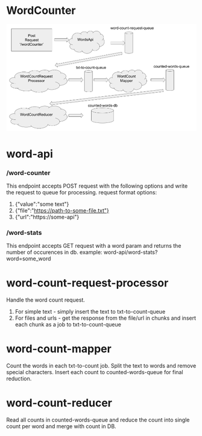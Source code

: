 # WordCounter

![Design](https://github.com/omerbaki/WordCounter/blob/master/design.png)


# word-api
### /word-counter
This endpoint accepts POST request with the following options and write the request to queue for processing.
request format options:
1) {"value":"some text"}
2) {"file":"https://path-to-some-file.txt"}
3) {"url":"https://some-api"}

### /word-stats
This endpoint accepts GET request with a word param and returns the number of occurences in db.
example: word-api/word-stats?word=some_word

# word-count-request-processor
Handle the word count request.
1) For simple text - simply insert the text to txt-to-count-queue
2) For files and urls - get the response from the file/url in chunks and insert each chunk as a job to txt-to-count-queue

# word-count-mapper
Count the words in each txt-to-count job. Split the text to words and remove special characters.
Insert each count to counted-words-queue for final reduction.

# word-count-reducer
Read all counts in counted-words-queue and reduce the count into single count per word and merge with count in DB.
